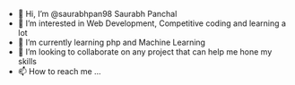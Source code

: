- 👋 Hi, I’m @saurabhpan98 Saurabh Panchal
- 👀 I’m interested in Web Development, Competitive coding and learning a lot
- 🌱 I’m currently learning php and Machine Learning 
- 💞️ I’m looking to collaborate on any project that can help me hone my skills
- 📫 How to reach me ...

<!---
saurabhpan98/saurabhpan98 is a ✨ special ✨ repository because its `README.md` (this file) appears on your GitHub profile.
You can click the Preview link to take a look at your changes.
--->
